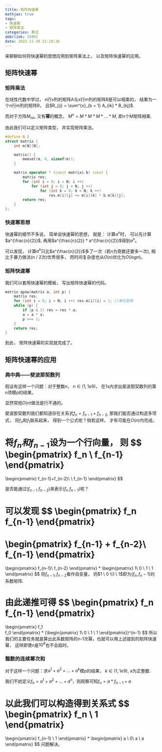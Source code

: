 ```yaml
---
title: 矩阵快速幂
mathjax: true
tags:
- 快速幂
- 矩阵乘法
categories: 算法
abbrlink: 25991
date: 2022-11-30 21:19:36
---
```


来聊聊如何将快速幂的思想应用到矩阵乘法上， 以及矩阵快速幂的应用。

## 矩阵快速幂

### 矩阵乘法

在线性代数中学过， n行x列的矩阵A与x行m列的矩阵B是可以相乘的， 结果为一个n行m列的矩阵R， 且$R_{ij} = \sum^{x}_{k = 1} A_{ik} * B_{kj}$.

而对于方阵$M_{nn}$, 又有**幂**的概念， $M^n = M * M * M * ... * M$, 即n个M矩阵相乘.

<!--more-->

由此我们可以定义矩阵类型， 并实现矩阵乘法。

```c++
#define N 2
struct matrix {
    int m[N][N];

    matrix() {
        memset(m, 0, sizeof(m));
    }

    matrix operator * (const matrix& b) const {
        matrix res;
        for (int i = 0; i < N; i ++) 
            for (int j = 0; j < N; j ++) 
                for (int k = 0; k < N; k ++)
                    res.m[i][j] += m[i][k] * b.m[k][j];
        return res;
    }
};
```



### 快速幂思想

快速幂的细节不多说， 简单说快速幂的思想， 就是： 计算$a^n$时， 可以先计算$a^{\frac{n}{2}}$, 再用$a^{\frac{n}{2}} * a^{\frac{n}{2}}$得到$a^n$。

可以发现， 计算$a^n$只比$a^{\frac{n}{2}}$多了一次（若n为奇数还要多一次), 相比于暴力做法(n / 2次)优秀很多， 而时间复杂度也从$O(n)$优化为$O(logn)$。

### 矩阵快速幂

我们可以套用快速幂的模板， 写出矩阵快速幂的代码。

```cpp
matrix qpow(matrix a, int p) {
    matrix res;
    for (int i = 0; i < N; i ++) res.m[i][i] = 1; //单位矩阵
    while (p) {
        if (p & 1) res = res * a;
        a = a * a;
        p >>= 1;
    }
    return res;
}
```

到此， 矩阵快速幂的实现就完成了。

## 矩阵快速幂的应用

### 典中典——斐波那契数列

假设有这样一个问题：对于整数n， $n \in (1, 1e9)$， 在1s内求出斐波那契数列的第n项模p的结果。

显然常规$O(n)$做法是行不通的。

斐波那契数列我们都知道存在关系式$f_n = f_{n-1} + f_{n-2}$, 那我们能否通过构造多项式， 将$f_n$和$f_1$联系起来， 得到一个公式呢？倘若这样， 才有可能在$O(n)$内完成。

将$f_n和f_{n-1}$设为一个行向量， 则
$$
\begin{pmatrix}
f_n \ f_{n-1}
\end{pmatrix}
=
\begin{pmatrix}
f_{n-1}+f_{n-2}\ \ f_{n-1}
\end{pmatrix}
$$


是否能通过$(f_{n-1} \ f_{n-2})$来表示$(f_n \ f_{n-1})$呢？

可以发现
$$
\begin{pmatrix}
f_n\
f_{n-1}
\end{pmatrix}
=
\begin{pmatrix}
f_{n-1} + f_{n-2}\ 
f_{n-1}
\end{pmatrix}
 =
 \begin{pmatrix}
f_{n-1}\ 
f_{n-2}
\end{pmatrix}
* 
 \begin{pmatrix}
1\  0 \\
1 \ 1
\end{pmatrix}
$$
将$f_{n-1}, f_{n-2}$看作自变量， 则$1 \ 0 \\1 \ 1$即为$(f_n, f_n-1)$的系数矩阵.

由此递推可得
$$
\begin{pmatrix}
f_n\
f_{n-1}
\end{pmatrix}
=
\begin{pmatrix}
f_1\
f_0
\end{pmatrix}
*
{\begin{pmatrix}
1\  0 \\
1 \ 1
\end{pmatrix}}^{n-1}
$$
所以我们的主要任务就是算出此系数矩阵的n-1次幂，也就可以用上述提到的矩阵快速幂， 这样即使n是$10^9$也不会超时。 

### 整数的连续幂次和

对于这样一个问题：求$a^1 + a^2 + ... + a ^ k$模p的结果， $k \in (1, 1e9)$, a为正整数.

我们不妨定义$f_n = a^1 + a^2 + ... + a^n$，则观察可知$f_n = a * f_{n-1} + a$

以此我们可以构造得到关系式
$$
\begin{pmatrix}
f_n \ 1
\end{pmatrix}
=
\begin{pmatrix}
f_{n-1} \ 1
\end{pmatrix}
* 
\begin{pmatrix}
a \ 0\\
a \ a
\end{pmatrix}
$$
问题解决。